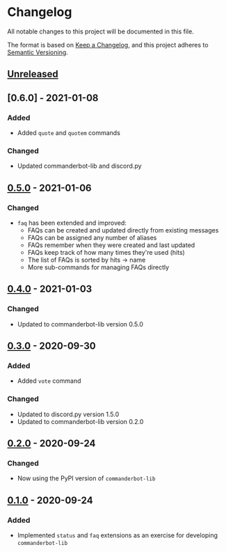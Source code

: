 # Changelog

All notable changes to this project will be documented in this file.

The format is based on [Keep a Changelog](https://keepachangelog.com/en/1.0.0/), and this project adheres to [Semantic Versioning](https://semver.org/spec/v2.0.0.html).

## [Unreleased]

## [0.6.0] - 2021-01-08

### Added

- Added `quote` and `quotem` commands

### Changed

- Updated commanderbot-lib and discord.py

## [0.5.0] - 2021-01-06

### Changed

- `faq` has been extended and improved:
  - FAQs can be created and updated directly from existing messages
  - FAQs can be assigned any number of aliases
  - FAQs remember when they were created and last updated
  - FAQs keep track of how many times they're used (hits)
  - The list of FAQs is sorted by hits -> name
  - More sub-commands for managing FAQs directly

## [0.4.0] - 2021-01-03

### Changed

- Updated to commanderbot-lib version 0.5.0

## [0.3.0] - 2020-09-30

### Added

- Added `vote` command

### Changed

- Updated to discord.py version 1.5.0
- Updated to commanderbot-lib version 0.2.0

## [0.2.0] - 2020-09-24

### Changed

- Now using the PyPI version of `commanderbot-lib`

## [0.1.0] - 2020-09-24

### Added

- Implemented `status` and `faq` extensions as an exercise for developing `commanderbot-lib`

[unreleased]: https://github.com/CommanderBot-Dev/commanderbot-ext/compare/v0.5.0...HEAD
[0.5.0]: https://github.com/CommanderBot-Dev/commanderbot-ext/compare/v0.4.0...v0.5.0
[0.4.0]: https://github.com/CommanderBot-Dev/commanderbot-ext/compare/v0.3.0...v0.4.0
[0.3.0]: https://github.com/CommanderBot-Dev/commanderbot-ext/compare/v0.2.0...v0.3.0
[0.2.0]: https://github.com/CommanderBot-Dev/commanderbot-ext/compare/v0.1.0...v0.2.0
[0.1.0]: https://github.com/CommanderBot-Dev/commanderbot-ext/releases/tag/v0.1.0
